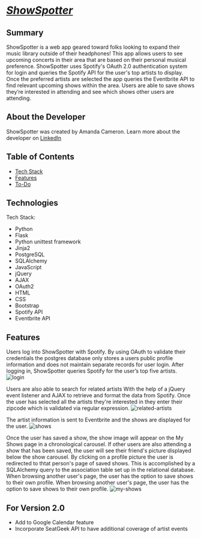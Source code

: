 *[ShowSpotter](http://www.showspotter.org)*
=============

Summary
-------
ShowSpotter is a web app geared toward folks looking to expand their music library outside of their headphones! 
This app allows users to see upcoming concerts in their area that are based on their personal musical preference. 
ShowSpotter uses Spotify's OAuth 2.0 authentication system for login and queries the Spotify API for the user's 
top artists to display. Once the preferred artists are selected the app queries the Eventbrite API to find relevant 
upcoming shows within the area. Users are able to save shows they’re interested in attending and see which shows other 
users are attending.

About the Developer
-------
ShowSpotter was created by Amanda Cameron. Learn more about the developer on [LinkedIn](http://www.linkedin.com/in/amandacameron103)

Table of Contents
-------
* [Tech Stack](#tech-stack)
* [Features](#features)
* [To-Do](#future)

<a name="tech-stack"></a>Technologies
-------
Tech Stack:
- Python
- Flask
- Python unittest framework
- Jinja2
- PostgreSQL
- SQLAlchemy
- JavaScript
- jQuery
- AJAX
- OAuth2
- HTML
- CSS
- Bootstrap
- Spotify API
- Eventbrite API

<a name="features"></a>Features
-------

Users log into ShowSpotter with Spotify. By using OAuth to validate their credentials the postgres database only stores a users public profile information and does not maintain separate records for user login. After logging in, ShowSpotter queries Spotify for the user’s top five artists.
![login](http://g.recordit.co/SkNENnRVHX.gif)

Users are also able to search for related artists With the help of a jQuery event listener and AJAX to retrieve and format the data from Spotify. Once the user has selected all the artists they're interested in they enter their zipcode which is validated via regular expression.
![related-artists](http://g.recordit.co/f0ko6qlI1e.gif)

The artist information is sent to Eventbrite and the shows are displayed for the user.
![shows](http://g.recordit.co/iipNT560gX.gif)

Once the user has saved a show, the show image will appear on the My Shows page in a chronological carousel. If other users are also attending a show that has been saved, the user will see their friend's picture displayed below the show carousel. By clicking on a profile picture the user is redirected to thtat person's page of saved shows. This is accomplished by a SQLAlchemy query to the association table set up in the relational database. When browsing another user's page, the user has the option to save shows to their own profile. When browsing another user's page, the user has the option to save shows to their own profile.
![my-shows](http://g.recordit.co/KnX74i8638.gif)


<a name="future"></a>For Version 2.0
-------
- Add to Google Calendar feature
- Incorporate SeatGeek API to have additional coverage of artist events
